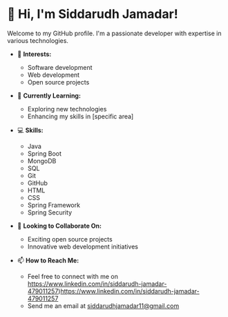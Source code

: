 # 👋 Hi, I'm Siddarudh Jamadar!

Welcome to my GitHub profile. I'm a passionate developer with expertise in various technologies.

- 👀 **Interests:**
  - Software development
  - Web development
  - Open source projects

- 🌱 **Currently Learning:**
  - Exploring new technologies
  - Enhancing my skills in [specific area]

- 💻 **Skills:**
  - Java
  - Spring Boot
  - MongoDB
  - SQL
  - Git
  - GitHub
  - HTML
  - CSS
  - Spring Framework
  - Spring Security

- 💞️ **Looking to Collaborate On:**
  - Exciting open source projects
  - Innovative web development initiatives

- 📫 **How to Reach Me:**
  - Feel free to connect with me on https://www.linkedin.com/in/siddarudh-jamadar-479011257)https://www.linkedin.com/in/siddarudh-jamadar-479011257
  - Send me an email at siddarudhjamadar11@gmail.com
